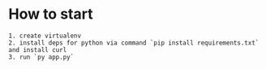 # How to start
    1. create virtualenv
    2. install deps for python via command `pip install requirements.txt`  and install curl 
    3. run `py app.py`
